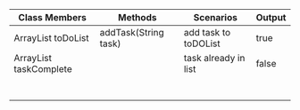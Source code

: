 

| Class Members                   | Methods              | Scenarios            | Output |
|---------------------------------|----------------------|----------------------|--------|
| ArrayList<String> toDoList      | addTask(String task) | add task to toDOList | true   |
| ArrayList<boolean> taskComplete |                      | task already in list | false  |
|                                 |                      |                      |        |
|                                 |                      |                      |        |
|                                 |                      |                      |        |
|                                 |                      |                      |        |
|                                 |                      |                      |        |
|                                 |                      |                      |        |
|                                 |                      |                      |        |

